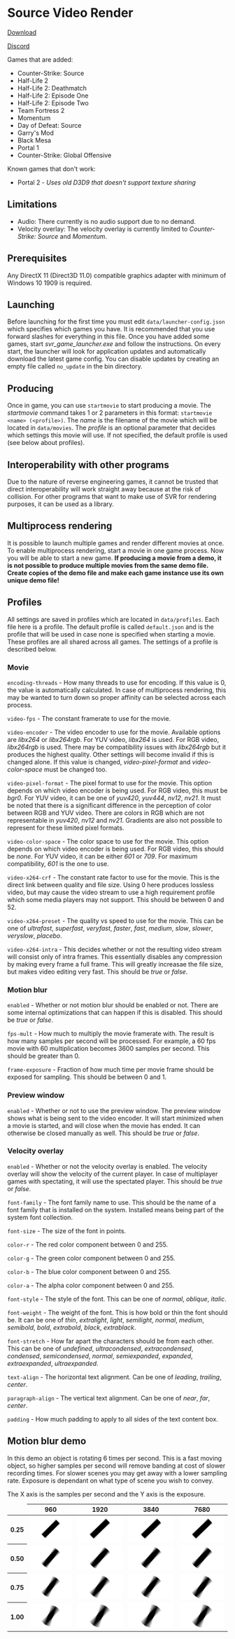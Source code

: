 # Source Video Render
[Download](https://github.com/crashfort/SourceDemoRender/releases)

[Discord](https://discord.gg/5t8D68c)

Games that are added:
* Counter-Strike: Source
* Half-Life 2
* Half-Life 2: Deathmatch
* Half-Life 2: Episode One
* Half-Life 2: Episode Two
* Team Fortress 2
* Momentum
* Day of Defeat: Source
* Garry's Mod
* Black Mesa
* Portal 1
* Counter-Strike: Global Offensive

Known games that don't work:
* Portal 2 - *Uses old D3D9 that doesn't support texture sharing*

## Limitations
- Audio: There currently is no audio support due to no demand.
- Velocity overlay: The velocity overlay is currently limited to *Counter-Strike: Source* and *Momentum*.

## Prerequisites
Any DirectX 11 (Direct3D 11.0) compatible graphics adapter with minimum of Windows 10 1909 is required.

## Launching
Before launching for the first time you must edit `data/launcher-config.json` which specifies which games you have. It is recommended that you use forward slashes for everything in this file. Once you have added some games, start *svr_game_launcher.exe* and follow the instructions. On every start, the launcher will look for application updates and automatically download the latest game config. You can disable updates by creating an empty file called `no_update` in the bin directory.

## Producing
Once in game, you can use `startmovie` to start producing a movie. The *startmovie* command takes 1 or 2 parameters in this format: `startmovie <name> (<profile>)`. The *name* is the filename of the movie which will be located in `data/movies`. The *profile* is an optional parameter that decides which settings this movie will use. If not specified, the default profile is used (see below about profiles).

## Interoperability with other programs
Due to the nature of reverse engineering games, it cannot be trusted that direct interoperability will work straight away because at the risk of collision. For other programs that want to make use of SVR for rendering purposes, it can be used as a library.

## Multiprocess rendering
It is possible to launch multiple games and render different movies at once. To enable multiprocess rendering, start a movie in one game process. Now you will be able to start a new game. **If producing a movie from a demo, it is not possible to produce multiple movies from the same demo file. Create copies of the demo file and make each game instance use its own unique demo file!**

## Profiles
All settings are saved in profiles which are located in `data/profiles`. Each file here is a profile. The default profile is called `default.json` and is the profile that will be used in case none is specified when starting a movie. These profiles are all shared across all games. The settings of a profile is described below.

### Movie
``encoding-threads`` - How many threads to use for encoding. If this value is 0, the value is automatically calculated. In case of multiprocess rendering, this may be wanted to turn down so proper affinity can be selected across each process.

``video-fps`` - The constant framerate to use for the movie.

``video-encoder`` - The video encoder to use for the movie. Available options are *libx264* or *libx264rgb*. For YUV video, *libx264* is used. For RGB video, *libx264rgb* is used. There may be compatibility issues with *libx264rgb* but it produces the highest quality. Other settings will become invalid if this is changed alone. If this value is changed, *video-pixel-format* and *video-color-space* must be changed too.

``video-pixel-format`` - The pixel format to use for the movie. This option depends on which video encoder is being used. For RGB video, this must be *bgr0*. For YUV video, it can be one of *yuv420*, *yuv444*, *nv12*, *nv21*. It must be noted that there is a significant difference in the perception of color between RGB and YUV video. There are colors in RGB which are not representable in *yuv420*, *nv12* and *nv21*. Gradients are also not possible to represent for these limited pixel formats.

``video-color-space`` - The color space to use for the movie. This option depends on which video encoder is being used. For RGB video, this should be *none*. For YUV video, it can be either *601* or *709*. For maximum compatibility, *601* is the one to use.

``video-x264-crf`` - The constant rate factor to use for the movie. This is the direct link between quality and file size. Using 0 here produces lossless video, but may cause the video stream to use a high requirement profile which some media players may not support. This should be between 0 and 52.

``video-x264-preset`` - The quality vs speed to use for the movie. This can be one of *ultrafast*, *superfast*, *veryfast*, *faster*, *fast*, *medium*, *slow*, *slower*, *veryslow*, *placebo*.

``video-x264-intra`` - This decides whether or not the resulting video stream will consist only of intra frames. This essentially disables any compression by making every frame a full frame. This will greatly increasae the file size, but makes video editing very fast. This should be *true* or *false*.

### Motion blur
``enabled`` - Whether or not motion blur should be enabled or not. There are some internal optimizations that can happen if this is disabled. This should be *true* or *false*.

``fps-mult`` - How much to multiply the movie framerate with. The result is how many samples per second will be processed. For example, a 60 fps movie with 60 multiplication becomes 3600 samples per second. This should be greater than 0.

``frame-exposure`` - Fraction of how much time per movie frame should be exposed for sampling. This should be between 0 and 1.

### Preview window
``enabled`` - Whether or not to use the preview window. The preview window shows what is being sent to the video encoder. It will start minimized when a movie is started, and will close when the movie has ended. It can otherwise be closed manually as well. This should be *true* or *false*.

### Velocity overlay
``enabled`` - Whether or not the velocity overlay is enabled. The velocity overlay will show the velocity of the current player. In case of multiplayer games with spectating, it will use the spectated player. This should be *true* or *false*.

``font-family`` - The font family name to use. This should be the name of a font family that is installed on the system. Installed means being part of the system font collection.

``font-size`` - The size of the font in points.

``color-r`` - The red color component between 0 and 255.

``color-g`` - The green color component between 0 and 255.

``color-b`` - The blue color component between 0 and 255.

``color-a`` - The alpha color component between 0 and 255.

``font-style`` - The style of the font. This can be one of *normal*, *oblique*, *italic*.

``font-weight`` - The weight of the font. This is how bold or thin the font should be. It can be one of *thin*, *extralight*, *light*, *semilight*, *normal*, *medium*, *semibold*, *bold*, *extrabold*, *black*, *extrablack*.

``font-stretch`` - How far apart the characters should be from each other. This can be one of *undefined*, *ultracondensed*, *extracondensed*, *condensed*, *semicondensed*, *normal*, *semiexpanded*, *expanded*, *extraexpanded*, *ultraexpanded*.

``text-align`` - The horizontal text alignment. Can be one of *leading*, *trailing*, *center*.

``paragraph-align`` - The vertical text alignment. Can be one of *near*, *far*, *center*.

``padding`` - How much padding to apply to all sides of the text content box.

## Motion blur demo
In this demo an object is rotating 6 times per second. This is a fast moving object, so higher samples per second will remove banding at cost of slower recording times. For slower scenes you may get away with a lower sampling rate. Exposure is dependant on what type of scene you wish to convey.

The X axis is the samples per second and the Y axis is the exposure.
<table>
	<thead>
		<tr>
			<td></td>
			<th>960</th>
			<th>1920</th>
			<th>3840</th>
			<th>7680</th>
		</tr>
	</thead>
	<tbody>
		<tr>
			<th>0.25</th>
			<td><img src="https://raw.githubusercontent.com/crashfort/SourceDemoRender/master/media/sample/960_025.png"/></td>
			<td><img src="https://raw.githubusercontent.com/crashfort/SourceDemoRender/master/media/sample/1920_025.png"/></td>
			<td><img src="https://raw.githubusercontent.com/crashfort/SourceDemoRender/master/media/sample/3840_025.png"/></td>
			<td><img src="https://raw.githubusercontent.com/crashfort/SourceDemoRender/master/media/sample/7680_025.png"/></td>
		</tr>
		<tr>
			<th>0.50</th>
			<td><img src="https://raw.githubusercontent.com/crashfort/SourceDemoRender/master/media/sample/960_050.png"/></td>
			<td><img src="https://raw.githubusercontent.com/crashfort/SourceDemoRender/master/media/sample/1920_050.png"/></td>
			<td><img src="https://raw.githubusercontent.com/crashfort/SourceDemoRender/master/media/sample/3840_050.png"/></td>
			<td><img src="https://raw.githubusercontent.com/crashfort/SourceDemoRender/master/media/sample/7680_050.png"/></td>
		</tr>
		<tr>
			<th>0.75</th>
			<td><img src="https://raw.githubusercontent.com/crashfort/SourceDemoRender/master/media/sample/960_075.png"/></td>
			<td><img src="https://raw.githubusercontent.com/crashfort/SourceDemoRender/master/media/sample/1920_075.png"/></td>
			<td><img src="https://raw.githubusercontent.com/crashfort/SourceDemoRender/master/media/sample/3840_075.png"/></td>
			<td><img src="https://raw.githubusercontent.com/crashfort/SourceDemoRender/master/media/sample/7680_075.png"/></td>
		</tr>
		<tr>
			<th>1.00</th>
			<td><img src="https://raw.githubusercontent.com/crashfort/SourceDemoRender/master/media/sample/960_100.png"/></td>
			<td><img src="https://raw.githubusercontent.com/crashfort/SourceDemoRender/master/media/sample/1920_100.png"/></td>
			<td><img src="https://raw.githubusercontent.com/crashfort/SourceDemoRender/master/media/sample/3840_100.png"/></td>
			<td><img src="https://raw.githubusercontent.com/crashfort/SourceDemoRender/master/media/sample/7680_100.png"/></td>
		</tr>
	</tbody>
</table>
